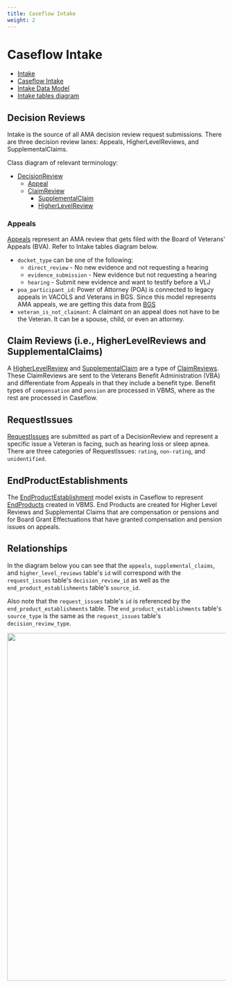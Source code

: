```yaml
---
title: Caseflow Intake
weight: 2
---
```


# Caseflow Intake
* [Intake](https://github.com/department-of-veterans-affairs/appeals-team/wiki/Intake)
* [Caseflow Intake](https://github.com/department-of-veterans-affairs/caseflow/wiki/Caseflow-Intake)
* [Intake Data Model](https://github.com/department-of-veterans-affairs/caseflow/wiki/Intake-Data-Model)
* [Intake tables diagram](https://dbdiagram.io/d/5fc9027b3a78976d7b7e6700)

## Decision Reviews
Intake is the source of all AMA decision review request submissions. There are three decision review lanes: Appeals, HigherLevelReviews, and SupplementalClaims.

Class diagram of relevant terminology:
* [DecisionReview](https://github.com/department-of-veterans-affairs/caseflow/wiki/Intake-Data-Model#decisionreview)
   - [Appeal](https://github.com/department-of-veterans-affairs/caseflow/wiki/Intake-Data-Model#appeal)
   - [ClaimReview](https://github.com/department-of-veterans-affairs/caseflow/wiki/Intake-Data-Model#claimreview)
      - [SupplementalClaim](https://github.com/department-of-veterans-affairs/caseflow/wiki/Intake-Data-Model#supplementalclaim)
      - [HigherLevelReview](https://github.com/department-of-veterans-affairs/caseflow/wiki/Intake-Data-Model#higherlevelreview)

### Appeals
[Appeals](https://github.com/department-of-veterans-affairs/caseflow/wiki/Intake-Data-Model#appeal) represent an AMA review that gets filed with the Board of Veterans' Appeals (BVA). Refer to Intake tables diagram below.
* `docket_type` can be one of the following:
   * `direct_review` - No new evidence and not requesting a hearing
   * `evidence_submission` - New evidence but not requesting a hearing
   * `hearing` - Submit new evidence and want to testify before a VLJ
* `poa_participant_id`: Power of Attorney (POA) is connected to legacy appeals in VACOLS and Veterans in BGS. Since this model represents AMA appeals, we are getting this data from [BGS](https://github.com/department-of-veterans-affairs/caseflow/wiki/Data%3A-where-and-why)
* `veteran_is_not_claimant`: A claimant on an appeal does not have to be the Veteran. It can be a spouse, child, or even an attorney.

## Claim Reviews (i.e., HigherLevelReviews and SupplementalClaims)
A [HigherLevelReview](https://github.com/department-of-veterans-affairs/caseflow/wiki/Intake-Data-Model#higher-level-review) and [SupplementalClaim](https://github.com/department-of-veterans-affairs/caseflow/wiki/Intake-Data-Model#supplementalclaim) are a type of [ClaimReviews](https://github.com/department-of-veterans-affairs/caseflow/wiki/Intake-Data-Model#claimreview). These ClaimReviews are sent to the Veterans Benefit Administration (VBA) and differentiate from Appeals in that they include a benefit type. Benefit types of `compensation` and `pension` are processed in VBMS, where as the rest are processed in Caseflow.

## RequestIssues
[RequestIssues](https://github.com/department-of-veterans-affairs/caseflow/wiki/Intake-Data-Model#requestissue) are submitted as part of a DecisionReview and represent a specific issue a Veteran is facing, such as hearing loss or sleep apnea. There are three categories of RequestIssues: `rating`, `non-rating`, and `unidentified`.

## EndProductEstablishments
The [EndProductEstablishment](https://github.com/department-of-veterans-affairs/caseflow/wiki/Intake-Data-Model#endproductestablishment) model exists in Caseflow to represent [EndProducts](https://github.com/department-of-veterans-affairs/caseflow/wiki/Intake-Data-Model#endproduct) created in VBMS. End Products are created for Higher Level Reviews and Supplemental Claims that are compensation or pensions and for Board Grant Effectuations that have granted compensation and pension issues on appeals.

## Relationships
In the diagram below you can see that the `appeals`, `supplemental_claims`, and `higher_level_reviews` table's `id` will correspond with the `request_issues` table's `decision_review_id` as well as the `end_product_establishments` table's `source_id`.

Also note that the `request_issues` table's `id` is referenced by the `end_product_establishments` table. The `end_product_establishments` table's `source_type` is the same as the `request_issues` table's `decision_review_type`.

<img src="https://user-images.githubusercontent.com/63597932/116121937-223eb080-a68f-11eb-9625-fa9cca7c9201.png" width=800>
